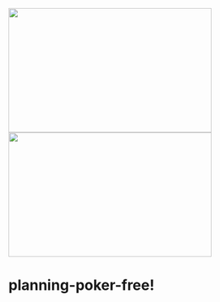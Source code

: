<p>
  <img src="https://user-images.githubusercontent.com/49209628/158248249-39d3f413-69fe-473a-9da1-4f08407150c2.png" width="400" height="245"  />
  <img src="https://user-images.githubusercontent.com/49209628/158248433-a714e4c2-d443-43fa-8f94-67a10f7f19b9.png" width="400" height="245"  />
</p>

# planning-poker-free!
